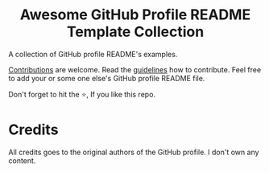 # <center> Awesome GitHub Profile README Template Collection </center>

A collection of GitHub profile README's examples.

[Contributions](https://github.com/themlphdstudent/awesome-github-profile-readme-templates/blob/master/CONTRIBUTING.md) are welcome. Read the [guidelines](https://github.com/themlphdstudent/awesome-github-profile-readme-templates/blob/master/CONTRIBUTING.md) how to contribute.
Feel free to add your or some one else's GitHub profile README file.

Don't forget to hit the :star:, If you like this repo.

# Credits
All credits goes to the original authors of the GitHub profile. I don't own any content.